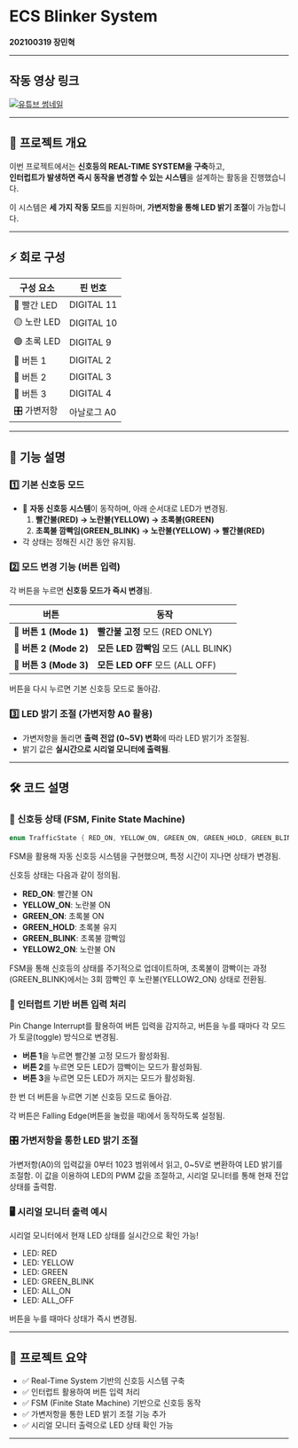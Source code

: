 # ECS Blinker System

**202100319 장민혁**

---

## 작동 영상 링크

[![유튜브 썸네일](https://img.youtube.com/vi/CZGQBcTGbE4/0.jpg)](https://www.youtube.com/watch?v=CZGQBcTGbE4&t=1s)

---

## 📌 프로젝트 개요

이번 프로젝트에서는 **신호등의 REAL-TIME SYSTEM을 구축**하고,  
**인터럽트가 발생하면 즉시 동작을 변경할 수 있는 시스템**을 설계하는 활동을 진행했습니다.

이 시스템은 **세 가지 작동 모드**를 지원하며, **가변저항을 통해 LED 밝기 조절**이 가능합니다.

---

## ⚡ 회로 구성

| 구성 요소   | 핀 번호     |
| ----------- | ----------- |
| 🔴 빨간 LED | DIGITAL 11  |
| 🟡 노란 LED | DIGITAL 10  |
| 🟢 초록 LED | DIGITAL 9   |
| 🔘 버튼 1   | DIGITAL 2   |
| 🔘 버튼 2   | DIGITAL 3   |
| 🔘 버튼 3   | DIGITAL 4   |
| 🎛 가변저항  | 아날로그 A0 |

---

## 🔧 기능 설명

### 1️⃣ **기본 신호등 모드**

- 🚦 **자동 신호등 시스템**이 동작하며, 아래 순서대로 LED가 변경됨.
  1. **빨간불(RED) → 노란불(YELLOW) → 초록불(GREEN)**
  2. **초록불 깜빡임(GREEN_BLINK) → 노란불(YELLOW) → 빨간불(RED)**
- 각 상태는 정해진 시간 동안 유지됨.

### 2️⃣ **모드 변경 기능 (버튼 입력)**

각 버튼을 누르면 **신호등 모드가 즉시 변경**됨.

| 버튼                   | 동작                                 |
| ---------------------- | ------------------------------------ |
| 🔘 **버튼 1 (Mode 1)** | **빨간불 고정** 모드 (RED ONLY)      |
| 🔘 **버튼 2 (Mode 2)** | **모든 LED 깜빡임** 모드 (ALL BLINK) |
| 🔘 **버튼 3 (Mode 3)** | **모든 LED OFF** 모드 (ALL OFF)      |

버튼을 다시 누르면 기본 신호등 모드로 돌아감.

### 3️⃣ **LED 밝기 조절 (가변저항 A0 활용)**

- 가변저항을 돌리면 **출력 전압 (0~5V) 변화**에 따라 LED 밝기가 조절됨.
- 밝기 값은 **실시간으로 시리얼 모니터에 출력됨**.

---

## 🛠 코드 설명

### 🚦 **신호등 상태 (FSM, Finite State Machine)**

```cpp
enum TrafficState { RED_ON, YELLOW_ON, GREEN_ON, GREEN_HOLD, GREEN_BLINK, YELLOW2_ON };
```

FSM을 활용해 자동 신호등 시스템을 구현했으며, 특정 시간이 지나면 상태가 변경됨.

신호등 상태는 다음과 같이 정의됨.

- **RED_ON**: 빨간불 ON
- **YELLOW_ON**: 노란불 ON
- **GREEN_ON**: 초록불 ON
- **GREEN_HOLD**: 초록불 유지
- **GREEN_BLINK**: 초록불 깜빡임
- **YELLOW2_ON**: 노란불 ON

FSM을 통해 신호등의 상태를 주기적으로 업데이트하며, 초록불이 깜빡이는 과정(GREEN_BLINK)에서는 3회 깜빡인 후 노란불(YELLOW2_ON) 상태로 전환됨.

### 🔘 **인터럽트 기반 버튼 입력 처리**

Pin Change Interrupt를 활용하여 버튼 입력을 감지하고, 버튼을 누를 때마다 각 모드가 토글(toggle) 방식으로 변경됨.

- **버튼 1**을 누르면 빨간불 고정 모드가 활성화됨.
- **버튼 2**를 누르면 모든 LED가 깜빡이는 모드가 활성화됨.
- **버튼 3**을 누르면 모든 LED가 꺼지는 모드가 활성화됨.

한 번 더 버튼을 누르면 기본 신호등 모드로 돌아감.

각 버튼은 Falling Edge(버튼을 눌렀을 때)에서 동작하도록 설정됨.

### 🎛 **가변저항을 통한 LED 밝기 조절**

가변저항(A0)의 입력값을 0부터 1023 범위에서 읽고, 0~5V로 변환하여 LED 밝기를 조절함. 이 값을 이용하여 LED의 PWM 값을 조절하고, 시리얼 모니터를 통해 현재 전압 상태를 출력함.

### 🖥 **시리얼 모니터 출력 예시**

시리얼 모니터에서 현재 LED 상태를 실시간으로 확인 가능!

- LED: RED
- LED: YELLOW
- LED: GREEN
- LED: GREEN_BLINK
- LED: ALL_ON
- LED: ALL_OFF

버튼을 누를 때마다 상태가 즉시 변경됨.

---

## 📌 프로젝트 요약

- ✅ Real-Time System 기반의 신호등 시스템 구축
- ✅ 인터럽트 활용하여 버튼 입력 처리
- ✅ FSM (Finite State Machine) 기반으로 신호등 동작
- ✅ 가변저항을 통한 LED 밝기 조절 기능 추가
- ✅ 시리얼 모니터 출력으로 LED 상태 확인 가능

---

